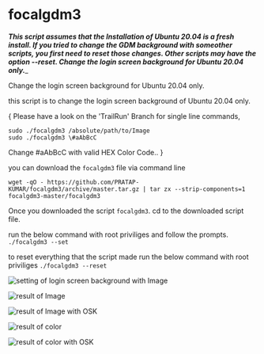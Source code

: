 
# focalgdm3

_**This script assumes that the Installation of Ubuntu 20.04 is a fresh install. If you tried to change the GDM background with someother scripts, you first need to reset those changes. Other scripts may have the option --reset.
Change the login screen background for Ubuntu 20.04 only.**__

Change the login screen background for Ubuntu 20.04 only.

this script is to change the login screen background of Ubuntu 20.04 only.

{ Please have a look on the 'TrailRun' Branch for single line commands,
````
sudo ./focalgdm3 /absolute/path/to/Image
sudo ./focalgdm3 \#aAbBcC
````
Change #aAbBcC with valid HEX Color Code.. }

you can download the `focalgdm3` file via command line

    wget -qO - https://github.com/PRATAP-KUMAR/focalgdm3/archive/master.tar.gz | tar zx --strip-components=1 focalgdm3-master/focalgdm3

Once you downloaded the script `focalgdm3`. cd to the downloaded script file.

run the below command with root priviliges and follow the prompts.
`./focalgdm3 --set`

to reset everything that the script made
run the below command with root priviliges
`./focalgdm3 --reset`

![setting of login screen background with Image](https://i.stack.imgur.com/OeuO5.gif)

![result of Image](https://i.stack.imgur.com/ssYjj.png)

![result of Image with OSK](https://i.stack.imgur.com/xcpwT.png)

![result of color](https://i.stack.imgur.com/KmliD.png)

![result of color with OSK](https://i.stack.imgur.com/TFWP5.png)
